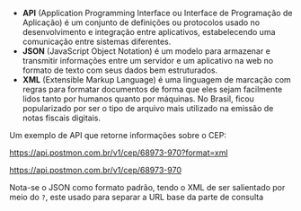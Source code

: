 - **API** (Application Programming Interface ou Interface de Programação de Aplicação) é um conjunto de  definições ou protocolos usado no desenvolvimento e integração entre aplicativos, estabelecendo uma comunicação entre sistemas diferentes.
- **JSON** (JavaScript Object Notation) é um modelo para armazenar e transmitir informações entre um servidor e um aplicativo na web no formato de texto com seus dados bem estruturados.
- **XML** (Extensible Markup Language) é uma linguagem de marcação com regras para formatar documentos de forma que eles sejam facilmente lidos tanto por humanos quanto por máquinas. No Brasil, ficou popularizado por ser o tipo de arquivo mais utilizado na emissão de notas fiscais digitais.



Um exemplo de API que retorne informações sobre o CEP:

https://api.postmon.com.br/v1/cep/68973-970?format=xml

https://api.postmon.com.br/v1/cep/68973-970

Nota-se o JSON como formato padrão, tendo o XML de ser salientado por meio do `?`, este usado para separar a URL base da parte de consulta
